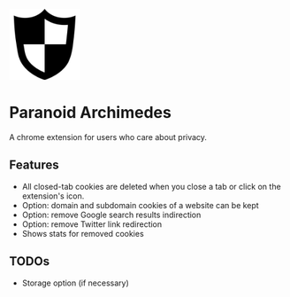 <p>
<img src="icon/shield.png" width="128"/>
</p>

# Paranoid Archimedes
A chrome extension for users who care about privacy.

## Features
* All closed-tab cookies are deleted when you close a tab or click on the extension's icon.
* Option: domain and subdomain cookies of a website can be kept
* Option: remove Google search results indirection
* Option: remove Twitter link redirection
* Shows stats for removed cookies

## TODOs
* Storage option (if necessary)
